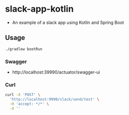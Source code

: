 # slack-app-kotlin

- An example of a slack app using Kotlin and Spring Boot

## Usage

```bash
./gradlew bootRun
```

### Swagger
- http://localhost:39990/actuator/swagger-ui

### Curl

```bash
curl -X 'POST' \
  'http://localhost:9990/slack/send/test' \
  -H 'accept: */*' \
  -d ''
```
